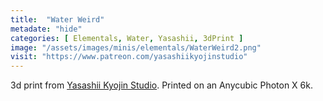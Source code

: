 ```yaml
---
title:  "Water Weird"
metadate: "hide"
categories: [ Elementals, Water, Yasashii, 3dPrint ]
image: "/assets/images/minis/elementals/WaterWeird2.png"
visit: "https://www.patreon.com/yasashiikyojinstudio"
---
```

3d print from [Yasashii Kyojin Studio](https://www.patreon.com/yasashiikyojinstudio). 
Printed on an Anycubic Photon X 6k.